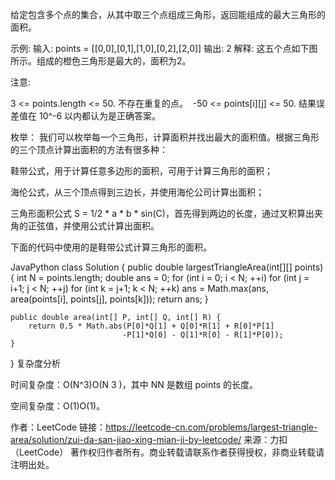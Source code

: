 给定包含多个点的集合，从其中取三个点组成三角形，返回能组成的最大三角形的面积。

示例:
输入: points = [[0,0],[0,1],[1,0],[0,2],[2,0]]
输出: 2
解释: 
这五个点如下图所示。组成的橙色三角形是最大的，面积为2。


注意:

3 <= points.length <= 50.
不存在重复的点。
 -50 <= points[i][j] <= 50.
结果误差值在 10^-6 以内都认为是正确答案。


枚举：
我们可以枚举每一个三角形，计算面积并找出最大的面积值。根据三角形的三个顶点计算出面积的方法有很多种：

鞋带公式，用于计算任意多边形的面积，可用于计算三角形的面积；

海伦公式，从三个顶点得到三边长，并使用海伦公司计算出面积；

三角形面积公式 S = 1/2 * a * b * sin(C)，首先得到两边的长度，通过叉积算出夹角的正弦值，并使用公式计算出面积。

下面的代码中使用的是鞋带公式计算三角形的面积。

JavaPython
class Solution {
    public double largestTriangleArea(int[][] points) {
        int N = points.length;
        double ans = 0;
        for (int i = 0; i < N; ++i)
            for (int j = i+1; j < N; ++j)
                for (int k = j+1; k < N; ++k)
                    ans = Math.max(ans, area(points[i], points[j], points[k]));
        return ans;
    }

    public double area(int[] P, int[] Q, int[] R) {
        return 0.5 * Math.abs(P[0]*Q[1] + Q[0]*R[1] + R[0]*P[1]
                             -P[1]*Q[0] - Q[1]*R[0] - R[1]*P[0]);
    }
}
复杂度分析

时间复杂度：O(N^3)O(N 
3
 )，其中 NN 是数组 points 的长度。

空间复杂度：O(1)O(1)。

作者：LeetCode
链接：https://leetcode-cn.com/problems/largest-triangle-area/solution/zui-da-san-jiao-xing-mian-ji-by-leetcode/
来源：力扣（LeetCode）
著作权归作者所有。商业转载请联系作者获得授权，非商业转载请注明出处。